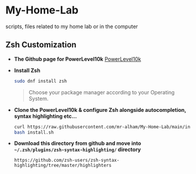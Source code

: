 # My-Home-Lab

scripts, files related to my home lab or in the computer

## Zsh Customization

* **The Github page for PowerLevel10k**
  [PowerLevel10k](https://github.com/romkatv/powerlevel10k)

* **Install Zsh**

  ```sh
  sudo dnf install zsh
  ```

  > Choose your package manager according to your Operating System.

* **Clone the PowerLevel10k & configure Zsh alongside autocompletion, syntax highlighting etc...**

  ```sh
  curl https://raw.githubusercontent.com/mr-alham/My-Home-Lab/main/install.sh
  bash install.sh
  
  ```

* **Download this directory from github and move into `~/.zsh/plugins/zsh-syntax-highlighting/` directory**
  
  ```
  https://github.com/zsh-users/zsh-syntax-highlighting/tree/master/highlighters
  ```